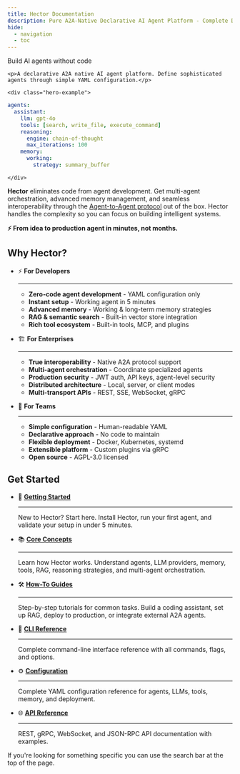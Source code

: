 ```yaml
---
title: Hector Documentation
description: Pure A2A-Native Declarative AI Agent Platform - Complete Documentation
hide:
  - navigation
  - toc
---
```


<style>
.md-content h1:first-child {
  display: none;
}
</style>

<div class="hero-section">
  <div class="hero-content">
    <p class="hero-slogan">Build AI agents without code</p>
    
    <p>A declarative A2A native AI agent platform. Define sophisticated agents through simple YAML configuration.</p>
    
    <div class="hero-example">
```yaml
agents:
  assistant:
    llm: gpt-4o
    tools: [search, write_file, execute_command]
    reasoning:
      engine: chain-of-thought
      max_iterations: 100
    memory:
      working:
        strategy: summary_buffer

```
    </div>
  </div>
  
  <div class="hero-demo">
    <div id="hector-demo"></div>
  </div>
</div>

<p><strong>Hector</strong> eliminates code from agent development. Get multi-agent orchestration, advanced memory management, and seamless interoperability through the <a href="https://a2a-protocol.org">Agent-to-Agent protocol</a> out of the box. Hector handles the complexity so you can focus on building intelligent systems.</p>

<p><strong>⚡️ From idea to production agent in minutes, not months.</strong></p>

<script>
(function() {
  var link = document.createElement('link');
  link.rel = 'stylesheet';
  link.href = 'https://unpkg.com/asciinema-player@3.6.3/dist/bundle/asciinema-player.css';
  document.head.appendChild(link);
  
  var script = document.createElement('script');
  script.src = 'https://unpkg.com/asciinema-player@3.6.3/dist/bundle/asciinema-player.js';
  script.onload = function() {
    AsciinemaPlayer.create('assets/hector-demo.cast', document.getElementById('hector-demo'), {
      theme: 'asciinema',
      cols: 80,
      rows: 20,
      autoplay: false,
      loop: false,
      speed: 1,
      startAt: 0,
      fontSize: 'medium',
      poster: 'npt:0:2',
      pauseOnMarkers: true,
      markers: [[17.0, 'Server & Client Demo']]
    });
  };
  document.head.appendChild(script);
})();
</script>

## Why Hector?

<div class="grid cards" markdown>

-   :zap: __For Developers__

    ---

    - **Zero-code agent development** - YAML configuration only
    - **Instant setup** - Working agent in 5 minutes
    - **Advanced memory** - Working & long-term memory strategies
    - **RAG & semantic search** - Built-in vector store integration
    - **Rich tool ecosystem** - Built-in tools, MCP, and plugins

-   :building_construction: __For Enterprises__

    ---

    - **True interoperability** - Native A2A protocol support
    - **Multi-agent orchestration** - Coordinate specialized agents
    - **Production security** - JWT auth, API keys, agent-level security
    - **Distributed architecture** - Local, server, or client modes
    - **Multi-transport APIs** - REST, SSE, WebSocket, gRPC

-   :busts_in_silhouette: __For Teams__

    ---

    - **Simple configuration** - Human-readable YAML
    - **Declarative approach** - No code to maintain
    - **Flexible deployment** - Docker, Kubernetes, systemd
    - **Extensible platform** - Custom plugins via gRPC
    - **Open source** - AGPL-3.0 licensed

</div>

## Get Started

<div class="grid cards" markdown>

-   :rocket: __[Getting Started](getting-started/installation.md)__

    ---

    New to Hector? Start here. Install Hector, run your first agent, and validate your setup in under 5 minutes.

-   :books: __[Core Concepts](core-concepts/overview.md)__

    ---

    Learn how Hector works. Understand agents, LLM providers, memory, tools, RAG, reasoning strategies, and multi-agent orchestration.

-   :hammer_and_wrench: __[How-To Guides](how-to/build-coding-assistant.md)__

    ---

    Step-by-step tutorials for common tasks. Build a coding assistant, set up RAG, deploy to production, or integrate external A2A agents.

-   :book: __[CLI Reference](reference/cli.md)__

    ---

    Complete command-line interface reference with all commands, flags, and options.

-   :gear: __[Configuration](reference/configuration.md)__

    ---

    Complete YAML configuration reference for agents, LLMs, tools, memory, and deployment.

-   :globe_with_meridians: __[API Reference](reference/api.md)__

    ---

    REST, gRPC, WebSocket, and JSON-RPC API documentation with examples.

</div>

If you're looking for something specific you can use the search bar at the top of the page.
